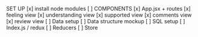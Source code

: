 SET UP
[x] install node modules
[ ] COMPONENTS
    [x] App.jsx + routes
    [x] feeling view
    [x] understanding view
    [x] supported view
    [x] comments view
    [x] review view
[ ] Data setup
    [ ] Data structure mockup
    [ ] SQL setup
    [ ] Index.js / redux
        [ ] Reducers
        [ ] Store